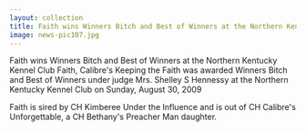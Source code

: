 ```yaml
---
layout: collection
title: Faith wins Winners Bitch and Best of Winners at the Northern Kentucky Kennel Club
image: news-pic107.jpg
---
```

Faith wins Winners Bitch and Best of Winners at the Northern Kentucky Kennel Club
 Faith, Calibre's Keeping the Faith was awarded Winners Bitch and Best of Winners under judge Mrs. Shelley S Hennessy at the Northern Kentucky Kennel Club on Sunday, August 30, 2009
 
 Faith is sired by CH Kimberee Under the Influence and is out of CH Calibre's Unforgettable, a CH Bethany's Preacher Man daughter.
 
